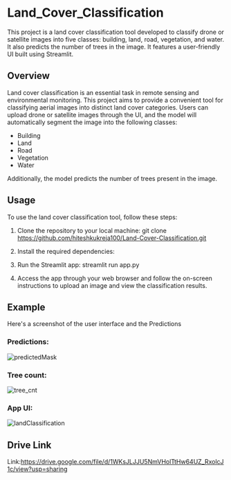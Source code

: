 # Land_Cover_Classification

This project is a land cover classification tool developed to classify drone or satellite images into five classes: building, land, road, vegetation, and water. It also predicts the number of trees in the image. It features a user-friendly UI built using Streamlit.

## Overview

Land cover classification is an essential task in remote sensing and environmental monitoring. This project aims to provide a convenient tool for classifying aerial images into distinct land cover categories. Users can upload drone or satellite images through the UI, and the model will automatically segment the image into the following classes:

- Building
- Land
- Road
- Vegetation
- Water

Additionally, the model predicts the number of trees present in the image.

## Usage

To use the land cover classification tool, follow these steps:

1. Clone the repository to your local machine:
git clone https://github.com/hiteshkukreja100/Land-Cover-Classification.git

2. Install the required dependencies:

3. Run the Streamlit app:
streamlit run app.py


4. Access the app through your web browser and follow the on-screen instructions to upload an image and view the classification results.

## Example

Here's a screenshot of the user interface and the Predictions

### Predictions:
![predictedMask](https://github.com/hiteshkukreja100/Land_Cover_Classification/assets/117500378/3b307223-6f2b-4717-9aec-44dbf967346f)

### Tree count:
![tree_cnt](https://github.com/hiteshkukreja100/Land_Cover_Classification/assets/117500378/0604a810-6d0f-4a50-a27e-f9a10fd4d393)
### App UI:
![landClassification](https://github.com/hiteshkukreja100/Land_Cover_Classification/assets/117500378/286122a9-7d28-465e-976e-33a687f5225d)

## Drive Link
Link:https://drive.google.com/file/d/1WKsJLJJU5NmVHolTtHw64UZ_RxolcJ1c/view?usp=sharing



